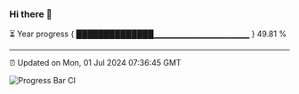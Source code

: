 ### Hi there 👋

⏳ Year progress { ██████████████▁▁▁▁▁▁▁▁▁▁▁▁▁▁▁▁ } 49.81 %

---

⏰ Updated on Mon, 01 Jul 2024 07:36:45 GMT

![Progress Bar CI](https://github.com/IshwaranRudhara/GIT-ACTION/workflows/Progress%20Bar%20CI/badge.svg)
